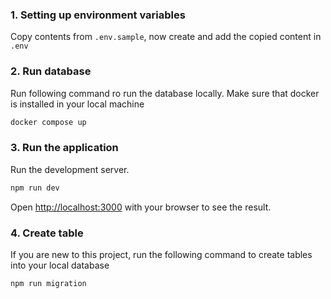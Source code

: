 ### 1. Setting up environment variables

Copy contents from `.env.sample`, now create and add the copied content in `.env`

### 2. Run database

Run following command ro run the database locally. Make sure that docker is installed in your local machine

```bash
docker compose up
```

### 3. Run the application

Run the development server.

```bash
npm run dev
```

Open [http://localhost:3000](http://localhost:3000) with your browser to see the result.

### 4. Create table

If you are new to this project, run the following command to create tables into your local database

```bash
npm run migration
```
